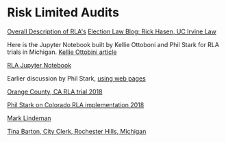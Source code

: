 # Risk Limited Audits
[Overall Description of RLA's](https://www.verifiedvoting.org/resources/post-election-audits/risk-limiting-audits/)
[Election Law Blog: Rick Hasen, UC Irvine Law](https://electionlawblog.org/)



Here is the Jupyter Notebook built by Kellie Ottoboni and Phil Stark for RLA trials in Michigan.
[Kellie Ottobini article](https://blog.jupyter.org/jupyter-notebooks-for-post-election-audits-4bdd13d3e800)

[RLA Jupyter Notebook](https://mybinder.org/v2/gh/pbstark/CORLA18/master?filepath=code%2Fsuite_toolkit.ipynb)

Earlier discussion by Phil Stark, [using web pages](https://www.stat.berkeley.edu/~stark/Vote/auditTools.htm)

[Orange County, CA RLA trial 2018](https://www.verifiedvoting.org/wp-content/uploads/2018/12/2018-RLA-Report-Orange-County-CA.pdf)

[Phil Stark on Colorado RLA implementation 2018](https://www.researchgate.net/publication/323550250_Next_Steps_for_the_Colorado_Risk-Limiting_Audit_CORLA_Program)

[Mark Lindeman](https://www.researchgate.net/scientific-contributions/31447594_Mark_Lindeman)


[Tina Barton, City Clerk, Rochester Hills, Michigan](https://medium.com/@susangreenhalgh/its-time-to-audit-our-elections-54be65131d7d)
